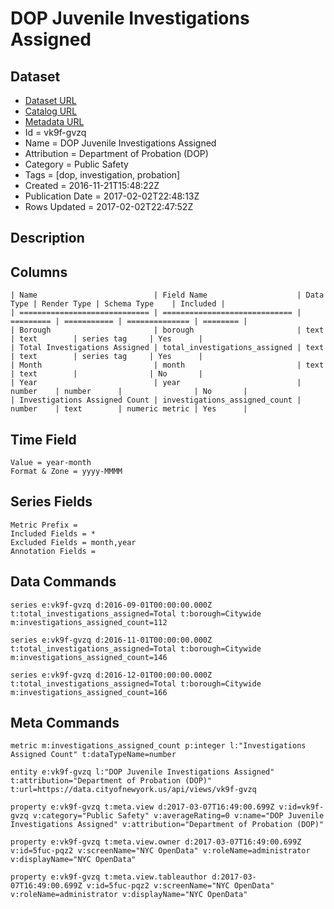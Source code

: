 # DOP Juvenile Investigations Assigned

## Dataset

* [Dataset URL](https://data.cityofnewyork.us/api/views/vk9f-gvzq/rows.json?max_rows=100)
* [Catalog URL](https://catalog.data.gov/dataset/dop-juvenile-investigations-assigned)
* [Metadata URL](https://data.cityofnewyork.us/api/views/vk9f-gvzq)
* Id = vk9f-gvzq
* Name = DOP Juvenile Investigations Assigned
* Attribution = Department of Probation (DOP)
* Category = Public Safety
* Tags = [dop, investigation, probation]
* Created = 2016-11-21T15:48:22Z
* Publication Date = 2017-02-02T22:48:13Z
* Rows Updated = 2017-02-02T22:47:52Z

## Description



## Columns

```ls
| Name                          | Field Name                    | Data Type | Render Type | Schema Type    | Included | 
| ============================= | ============================= | ========= | =========== | ============== | ======== | 
| Borough                       | borough                       | text      | text        | series tag     | Yes      | 
| Total Investigations Assigned | total_investigations_assigned | text      | text        | series tag     | Yes      | 
| Month                         | month                         | text      | text        |                | No       | 
| Year                          | year                          | number    | number      |                | No       | 
| Investigations Assigned Count | investigations_assigned_count | number    | text        | numeric metric | Yes      | 
```

## Time Field

```ls
Value = year-month
Format & Zone = yyyy-MMMM
```

## Series Fields

```ls
Metric Prefix = 
Included Fields = *
Excluded Fields = month,year
Annotation Fields = 
```

## Data Commands

```ls
series e:vk9f-gvzq d:2016-09-01T00:00:00.000Z t:total_investigations_assigned=Total t:borough=Citywide m:investigations_assigned_count=112

series e:vk9f-gvzq d:2016-11-01T00:00:00.000Z t:total_investigations_assigned=Total t:borough=Citywide m:investigations_assigned_count=146

series e:vk9f-gvzq d:2016-12-01T00:00:00.000Z t:total_investigations_assigned=Total t:borough=Citywide m:investigations_assigned_count=166
```

## Meta Commands

```ls
metric m:investigations_assigned_count p:integer l:"Investigations Assigned Count" t:dataTypeName=number

entity e:vk9f-gvzq l:"DOP Juvenile Investigations Assigned" t:attribution="Department of Probation (DOP)" t:url=https://data.cityofnewyork.us/api/views/vk9f-gvzq

property e:vk9f-gvzq t:meta.view d:2017-03-07T16:49:00.699Z v:id=vk9f-gvzq v:category="Public Safety" v:averageRating=0 v:name="DOP Juvenile Investigations Assigned" v:attribution="Department of Probation (DOP)"

property e:vk9f-gvzq t:meta.view.owner d:2017-03-07T16:49:00.699Z v:id=5fuc-pqz2 v:screenName="NYC OpenData" v:roleName=administrator v:displayName="NYC OpenData"

property e:vk9f-gvzq t:meta.view.tableauthor d:2017-03-07T16:49:00.699Z v:id=5fuc-pqz2 v:screenName="NYC OpenData" v:roleName=administrator v:displayName="NYC OpenData"
```